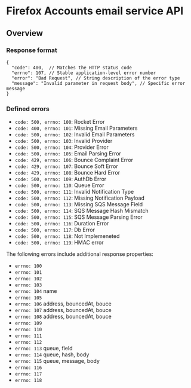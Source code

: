 # Firefox Accounts email service API

## Overview

### Response format

```
{
  "code": 400,  // Matches the HTTP status code
  "errno": 107, // Stable application-level error number
  "error": "Bad Request", // String description of the error type
  "message": "Invalid parameter in request body", // Specific error message
}
```

### Defined errors

- `code: 500, errno: 100`: Rocket Error
- `code: 400, errno: 101`: Missing Email Parameters
- `code: 500, errno: 102`: Invalid Email Parameters
- `code: 500, errno: 103`: Invalid Provider
- `code: 500, errno: 104`: Provider Error
- `code: 500, errno: 105`: Email Parsing Error
- `code: 429, errno: 106`: Bounce Complaint Error
- `code: 429, errno: 107`: Bounce Soft Error
- `code: 429, errno: 108`: Bounce Hard Error
- `code: 500, errno: 109`: AuthDb Error
- `code: 500, errno: 110`: Queue Error
- `code: 500, errno: 111`: Invalid Notification Type
- `code: 500, errno: 112`: Missing Notification Payload
- `code: 500, errno: 113`: Missing SQS Message Field
- `code: 500, errno: 114`: SQS Message Hash Mismatch
- `code: 500, errno: 115`: SQS Message Parsing Error
- `code: 500, errno: 116`: Duration Error
- `code: 500, errno: 117`: Db Error
- `code: 500, errno: 118`: Not Implemeneted
- `code: 500, errno: 119`: HMAC error

The following errors include additional response properties:

- `errno: 100`
- `errno: 101`
- `errno: 102`
- `errno: 103`
- `errno: 104` name
- `errno: 105`
- `errno: 106` address, bouncedAt, bouce
- `errno: 107` address, bouncedAt, bouce
- `errno: 108` address, bouncedAt, bouce
- `errno: 109`
- `errno: 110`
- `errno: 111`
- `errno: 112`
- `errno: 113` queue, field
- `errno: 114` queue, hash, body
- `errno: 115` queue, message, body
- `errno: 116`
- `errno: 117`
- `errno: 118`
